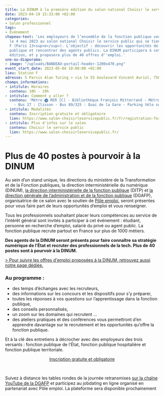 ```yaml
---
title: La DINUM à la première édition du salon national Choisir le service public
date: 2023-04-19 15:33:00 +02:00
categories:
- Salon professionnel
tags:
- Évènement
chapeau-text: 'Les employeurs de l’ensemble de la fonction publique vous donnent rendez-vous
  le 4 mai 2023 au salon national Choisir le service public qui se tiendra à la Station
  F (Paris 13<sup>e</sup>). L’objectif : découvrir les opportunités de la fonction
  publique et rencontrer des agents publics. La DINUM participera à cette première
  édition, et y proposera plus de 40 offres d''emploi.'
une-ou-diaporama:
- image: "/uploads/BANDEAU-portail-header-1200x470.png"
event_start_date: 2023-05-04 10:00:00 +02:00
lieu: Station F
adresse: 5 Parvis Alan Turing > via le 55 boulevard Vincent Auriol, 75013 Paris
champs_informations:
- intitule: Horaires
  contenu: 10h - 19h
- intitule: Comment y aller ?
  contenu: 'Métro ⓮ RER [C] - Bibliothèque François Mitterrand - Métro ⑥ Chevaleret
    - Bus 27 : Clisson - Bus 89/325 : Quai de la Gare - Parking Vélo sur le parvis'
- intitule: Modalités
  contenu: Inscription gratuite et obligatoire
  lien: https://www.salon-choisirleservicepublic.fr/fr/registration-form
- intitule: Plus d'infos sur le salon
  contenu: Choisir le service public
  lien: https://www.salon-choisirleservicepublic.fr/
---
```


<h1 class="h3">Plus de 40 postes à pourvoir à la DINUM</h1>

Au sein d’un stand unique, les directions du ministère de la Transformation et de la Fonction publiques, la direction interministérielle du numérique (DINUM), [la direction interministérielle de la fonction publique](https://www.modernisation.gouv.fr/qui-sommes-nous "la direction interministérielle de la fonction publique - Lien externe") (DITP) et [la direction générale de l’administration et de la fonction publique](https://www.fonction-publique.gouv.fr/la-dgafp "la direction générale de l’administration et de la fonction publique - lien externe") (DGAFP), organisatrice de ce salon avec le soutien de [Pôle emploi](https://www.pole-emploi.fr/accueil/ "Pôle emploi - lien externe"), seront présentes pour vous faire part de leurs opportunités d’emploi et vous renseigner.

Tous les professionnels souhaitant placer leurs compétences au service de l’intérêt général sont invités à participer à cet événement : étudiant, personne en recherche d’emploi, salarié du privé ou agent public. La fonction publique recrute partout en France sur plus de 1000 métiers.

**Des agents de la DINUM seront présents pour faire connaître sa stratégie numérique de l’État et recruter des professionnels de la tech. Plus de 40 postes sont à pourvoir à la DINUM.**

[> Pour suivre les offres d'emploi proposées à la DINUM, retrouvez aussi notre page dédiée.](/rejoignez-nous)

### Au programme :
* des temps d’échanges avec les recruteurs,
* des informations sur les concours et les dispositifs pour s’y préparer,
* toutes les réponses à vos questions sur l’apprentissage dans la fonction publique,
* des conseils personnalisés, 
* un zoom sur les domaines qui recrutent …
* des ateliers pratiques et des conférences vous permettront d’en apprendre davantage sur le recrutement et les opportunités qu’offre la fonction publique.

Et à la clé des entretiens à décrocher avec des employeurs des trois versants : fonction publique de l’État, fonction publique hospitalière et fonction publique territoriale.

<p align="center"><a href="https://www.salon-choisirleservicepublic.fr/fr/registration-form" class="button" alt="Inscription gratuite et obligatoire - Lien externe">Inscription gratuite et obligatoire</a></p>

<div class="encadre noir" style="margin-bottom:40px">
<br>
<p>Suivez à distance les tables rondes de la journée retransmises <a href="https://www.youtube.com/DGAFP-FonctionPublique" alt="sur la chaîne YouTube de la DGAFP - Lien externe"> sur la chaîne YouTube de la DGAFP</a> et participez au jobdating en ligne organisé en partenariat avec Pôle emploi. La plateforme sera disponible prochainement</p>